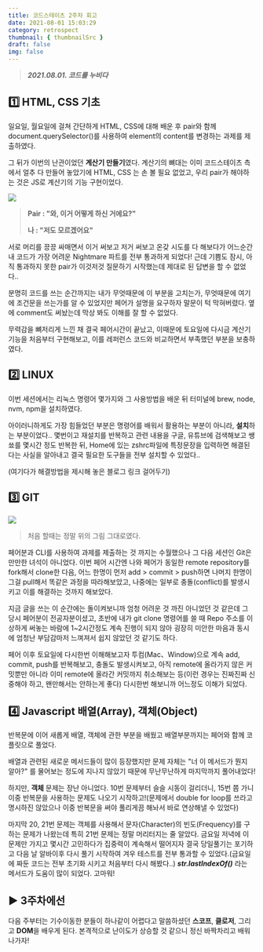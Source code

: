 ```yaml
---
title: 코드스테이츠 2주차 회고
date: 2021-08-01 15:03:29
category: retrospect
thumbnail: { thumbnailSrc }
draft: false
img: false
---
```


> _**2021.08.01. 코드를 누비다**_

## 1️⃣ HTML, CSS 기초

일요일, 월요일에 걸쳐 간단하게 HTML, CSS에 대해 배운 후 pair와 함께 document.querySelector()를 사용하여 element의 content를 변경하는 과제를
제출하였다.

그 뒤가 이번의 난관이었던 **계산기 만들기**였다.
계산기의 뼈대는 이미 코드스테이츠 측에서 얼추 다 만들어 놓았기에 HTML, CSS 는 손 볼 필요 없었고, 우리 pair가 해야하는 것은 JS로 계산기의 기능 구현이었다.

![](https://images.velog.io/images/shren/post/2586212a-a5cf-47fd-afd4-56e3baab028b/%ED%9A%8C%EA%B3%A01.jpg)

> **Pair : "와, 이거 어떻게 하신 거에요?"**
>
> **나 : "저도 모르겠어요"**

서로 머리를 끙끙 싸매면서 이거 써보고 저거 써보고 온갖 시도를 다 해보다가
어느순간 내 코드가 가장 어려운 Nightmare 파트를 전부 통과하게 되었다!
근데 기쁨도 잠시, 아직 통과하지 못한 pair가 이것저것 질문하기 시작했는데 제대로 된 답변을 할 수 없었다..

분명히 코드를 쓰는 순간까지는 내가 무엇때문에 이 부분을 고치는가, 무엇때문에 여기에 조건문을 쓰는가를 알 수 있었지만 페어가 설명을 요구하자 말문이 턱 막혀버렸다. 옆에 comment도 써놨는데 막상 봐도 이해를 잘 할 수 없었다.

무력감을 뼈저리게 느낀 채 결국 페어시간이 끝났고, 이때문에 토요일에 다시금 계산기 기능을 처음부터 구현해보고, 이를 레퍼런스 코드와 비교하면서 부족했던 부분을 보충하였다.

## 2️⃣ LINUX

이번 세션에서는 리눅스 명령어 몇가지와 그 사용방법을 배운 뒤 터미널에 brew, node, nvm, npm을 설치하였다.

아이러니하게도 가장 힘들었던 부분은 명령어를 배워서 활용하는 부분이 아니라, **설치**하는 부분이었다.. 몇번이고 재설치를 반복하고 관련 내용을 구글, 유튜브에 검색해보고 쌩쑈를 몇시간 정도 반복한 뒤, Home에 있는 zshrc파일에 특정문장을 입력하면 해결된다는 사실을 알아내고 결국 필요한 도구들을 전부 설치할 수 있었다..

(여기다가 해결방법을 제시해 놓은 블로그 링크 걸어두기)

## 3️⃣ GIT

![](https://images.velog.io/images/shren/post/c8915c0c-0afe-4723-b0fd-4ca91643ff34/%ED%9A%8C%EA%B3%A02.png)

> 처음 할때는 정말 위의 그림 그대로였다.

페어분과 CLI를 사용하여 과제를 제출하는 것 까지는 수월했으나 그 다음 세션인 Git은 만만한 녀석이 아니었다.
이번 페어 시간엔 나와 페어가 동일한 remote repository를 fork해서 clone한 다음, 어느 한명이 먼저 add > commit > push하면 나머지 한명이 그걸 pull해서 똑같은 과정을 따라해보았고, 나중에는 일부로 충돌(conflict)를 발생시키고 이를 해결하는 것까지 해보았다.

지금 글을 쓰는 이 순간에는 돌이켜보니까 엄청 어려운 것 까진 아니었던 것 같은데 그 당시 페어분이 전공자분이셨고, 초반에 내가 git clone 명령어를 쓸 때 Repo 주소를 이상하게 써놓는 바람에 1~2시간정도 계속 진행이 되지 않아 굉장히 미안한 마음과 동시에 엄청난 부담감마저 느껴져서 쉽지 않았던 것 같기도 하다.

페어 이후 토요일에 다시한번 이해해보고자 투컴(Mac、Window)으로 계속 add, commit, push를 반복해보고,
충돌도 발생시켜보고, 아직 remote에 올라가지 않은 커밋뿐만 아니라 이미 remote에 올라간 커밋까지 취소해보는 등(이런 경우는 진짜진짜 신중해야 하고, 왠만해서는 안하는게 좋다) 다시한번 해보니까 어느정도 이해가 되었다.

## 4️⃣ Javascript 배열(Array), 객체(Object)

반복문에 이어 새롭게 배열, 객체에 관한 부분을 배웠고 배열부분까지는 페어와 함께 코플릿으로 풀었다.

배열과 관련된 새로운 메서드들이 많이 등장했지만 문제 자체는
"너 이 메서드가 뭔지 알아?" 를 물어보는 정도에 지나지 않았기 때문에 무난무난하게 마지막까지 풀어내었다!

하지만, **객체** 문제는 장난 아니었다.
10번 문제부터 슬슬 시동이 걸리더니, 15번 쯤 가니 이중 반복문을 사용하는 문제도 나오기 시작하고!(문제에서 double for loop를 쓰라고 명시하진 않았으나 이중 반복문을 써야 풀리게끔 해놔서 바로 연상해낼 수 있었다)

마지막 20, 21번 문제는 객체를 사용해서 문자(Character)의 빈도(Frequency)를 구하는 문제가 나왔는데 특히 21번 문제는 정말 머리터지는 줄 알았다. 금요일 저녁에 이 문제만 가지고 몇시간 고민하다가 집중력이 계속해서 떨어지자 결국 당일풀기는 포기하고 다음 날 알바이후 다시 풀기 시작하여 겨우 테스트를 전부 통과할 수 있었다.(금요일에 짜둔 코드는 전부 초기화 시키고 처음부터 다시 해봤다..) _**str.lastIndexOf()**_ 라는 메서드가 도움이 많이 되었다. 고마워!

## ▶️ 3주차에선

다음 주부터는 기수이동한 분들이 하나같이 어렵다고 말씀하셨던 **스코프**, **클로저**, 그리고 **DOM**을 배우게 된다. 본격적으로 난이도가 상승할 것 같으니 정신 바짝차리고 배워나가자!
